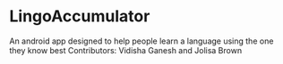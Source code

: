# LingoAccumulator
An android app designed to help people learn a language using the one they know best
Contributors: Vidisha Ganesh and Jolisa Brown
